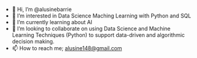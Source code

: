 - 👋 Hi, I’m @alusinebarrie
- 👀 I’m interested in Data Science Maching Learning with Python and SQL
- 🌱 I’m currently learning about AI
- 💞️ I’m looking to collaborate on using Data Science and Machine Learning Techniques (Python) to support data-driven and algorithmic decision making.
- 📫 How to reach me; alusine148@gmail.com

<!---
alusinebarrie/alusinebarrie is a ✨ special ✨ repository because its `README.md` (this file) appears on your GitHub profile.
You can click the Preview link to take a look at your changes.
--->
